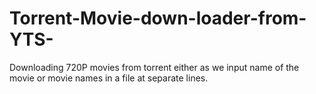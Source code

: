 # Torrent-Movie-down-loader-from-YTS-
Downloading 720P movies from torrent either as we input name of the movie or movie names in a file at separate lines.
